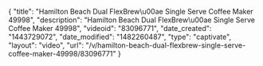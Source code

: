 {
    "title": "Hamilton Beach Dual FlexBrew\u00ae Single Serve Coffee Maker 49998",
    "description": "Hamilton Beach Dual FlexBrew\u00ae Single Serve Coffee Maker 49998",
    "videoid": "83096771",
    "date_created": "1443729072",
    "date_modified": "1482260487",
    "type": "captivate",
    "layout": "video",
    "url": "\/v\/hamilton-beach-dual-flexbrew-single-serve-coffee-maker-49998\/83096771"
}